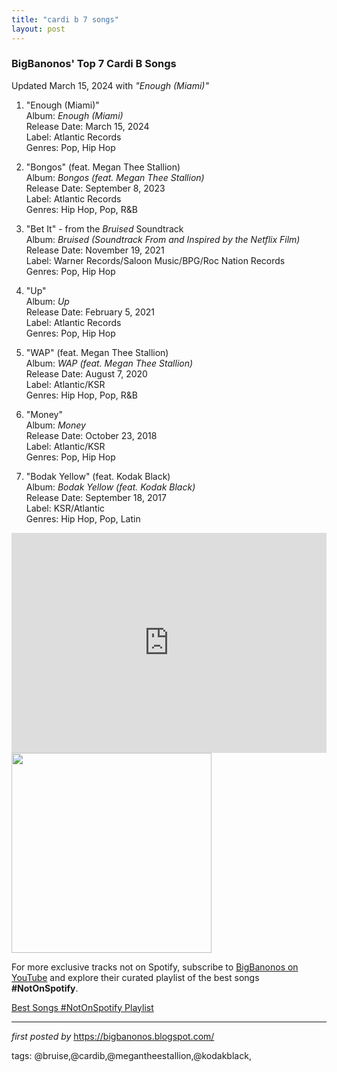 ```yaml
---
title: "cardi b 7 songs"
layout: post
---
```

<h3><strong>BigBanonos' Top 7 Cardi B Songs</strong></h3>
<p>Updated March 15, 2024 with <i>"Enough (Miami)"</i></p> <ol> <li> <p>"Enough (Miami)"<br /> Album: <em>Enough (Miami)</em><br /> Release Date: March 15, 2024<br /> Label: Atlantic Records<br /> Genres: Pop, Hip Hop</p> </li> <li> <p>"Bongos" (feat. Megan Thee Stallion)<br /> Album: <em>Bongos (feat. Megan Thee Stallion)</em><br /> Release Date: September 8, 2023<br /> Label: Atlantic Records<br /> Genres: Hip Hop, Pop, R&B</p> </li> <li> <p>"Bet It" - from the <em>Bruised</em> Soundtrack<br /> Album: <em>Bruised (Soundtrack From and Inspired by the Netflix Film)</em><br /> Release Date: November 19, 2021<br /> Label: Warner Records/Saloon Music/BPG/Roc Nation Records<br /> Genres: Pop, Hip Hop</p> </li> <li> <p>"Up"<br /> Album: <em>Up</em><br /> Release Date: February 5, 2021<br /> Label: Atlantic Records<br /> Genres: Pop, Hip Hop</p> </li> <li> <p>"WAP" (feat. Megan Thee Stallion)<br /> Album: <em>WAP (feat. Megan Thee Stallion)</em><br /> Release Date: August 7, 2020<br /> Label: Atlantic/KSR<br /> Genres: Hip Hop, Pop, R&B</p> </li> <li> <p>"Money"<br /> Album: <em>Money</em><br /> Release Date: October 23, 2018<br /> Label: Atlantic/KSR<br /> Genres: Pop, Hip Hop</p> </li> <li> <p>"Bodak Yellow" (feat. Kodak Black)<br /> Album: <em>Bodak Yellow (feat. Kodak Black)</em><br /> Release Date: September 18, 2017<br /> Label: KSR/Atlantic<br /> Genres: Hip Hop, Pop, Latin</p> </li>
</ol> <iframe src="https://open.spotify.com/embed/playlist/5LefC57emh5ifUUnEMoCiS?utm_source=generator" width="100%" height="352" frameBorder="0" allowfullscreen="" allow="autoplay; clipboard-write; encrypted-media; fullscreen; picture-in-picture" loading="lazy"></iframe> <div class="separator"> <a href="https://www.billboard.com/wp-content/uploads/2024/06/cardi-b-bet-experience-2024-billboard-1548.jpg?w=942&h=623&crop=1" > <img alt="" border="0" data-original-height="623" data-original-width="942" src="https://www.billboard.com/wp-content/uploads/2024/06/cardi-b-bet-experience-2024-billboard-1548.jpg?w=942&h=623&crop=1" width="320" /> </a>
</div>


<!--Subscribe and Playlist Links-->
<div>
    <p>For more exclusive tracks not on Spotify, subscribe to <a href="https://www.youtube.com/@BigBanonos" target="_blank">BigBanonos on YouTube</a> and explore their curated playlist of the best songs <strong>#NotOnSpotify</strong>.</p>
    <p><a href="https://www.youtube.com/playlist?list=PLtuNtuTatqI0kFahUCbtbfenC_ET5O_tr" target="_blank">Best Songs #NotOnSpotify Playlist<br /></a></p></div>

<hr />

<p><em>first posted by</em> <a href="https://bigbanonos.blogspot.com/" rel="noopener" target="_new">https://bigbanonos.blogspot.com/</a></p>

<p>tags: @bruise,@cardib,@megantheestallion,@kodakblack,</p>
